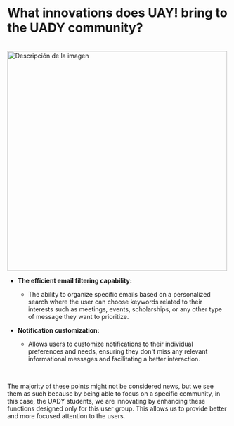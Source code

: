 # What innovations does UAY! bring to the UADY community?

<br>

<img src="https://www.eoi.es/blogs/redinnovacionEOI/files/2015/09/kk.jpg" alt="Descripción de la imagen" width="500">

<br>

- **The efficient email filtering capability:** 
  - The ability to organize specific emails based on a personalized search where the user can choose keywords related to their interests such as meetings, events, scholarships, or any other type of message they want to prioritize.
  
- **Notification customization:** 
  - Allows users to customize notifications to their individual preferences and needs, ensuring they don't miss any relevant informational messages and facilitating a better interaction.

<br>

The majority of these points might not be considered news, but we see them as such because by being able to focus on a specific community, in this case, the UADY students, we are innovating by enhancing these functions designed only for this user group. This allows us to provide better and more focused attention to the users.